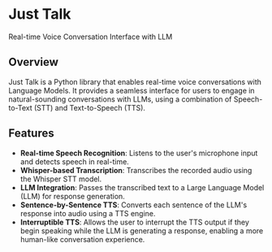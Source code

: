 **Just Talk**
================

Real-time Voice Conversation Interface with LLM

**Overview**
------------

Just Talk is a Python library that enables real-time voice conversations with Language Models. It provides a seamless interface for users to engage in natural-sounding conversations with LLMs, using a combination of Speech-to-Text (STT) and Text-to-Speech (TTS).

**Features**
------------

* **Real-time Speech Recognition**: Listens to the user's microphone input and detects speech in real-time.
* **Whisper-based Transcription**: Transcribes the recorded audio using the Whisper STT model.
* **LLM Integration**: Passes the transcribed text to a Large Language Model (LLM) for response generation.
* **Sentence-by-Sentence TTS**: Converts each sentence of the LLM's response into audio using a TTS engine.
* **Interruptible TTS**: Allows the user to interrupt the TTS output if they begin speaking while the LLM is generating a response, enabling a more human-like conversation experience.
